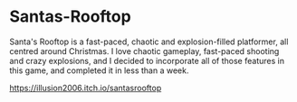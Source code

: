 # Santas-Rooftop
Santa's Rooftop is a fast-paced, chaotic and explosion-filled platformer, all centred around Christmas.  I love chaotic gameplay, fast-paced shooting and crazy explosions, and I decided to incorporate all of those features in this game, and completed it in less than a week. 

https://illusion2006.itch.io/santasrooftop

